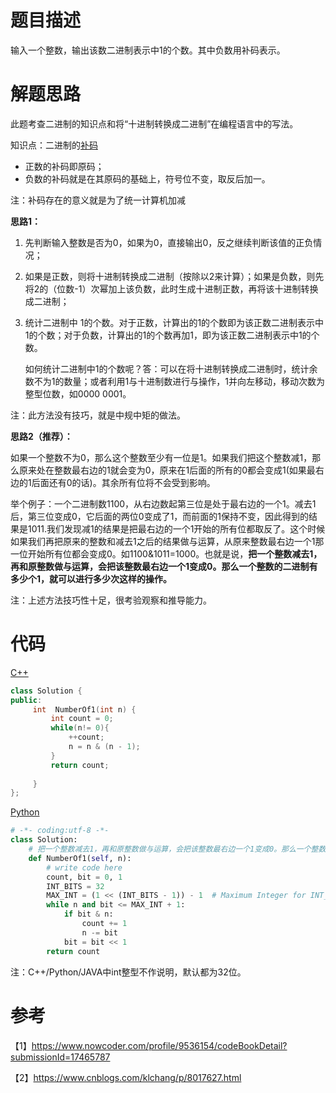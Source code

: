 # 题目描述

输入一个整数，输出该数二进制表示中1的个数。其中负数用补码表示。

# 解题思路

此题考查二进制的知识点和将“十进制转换成二进制”在编程语言中的写法。

知识点：二进制的[补码](https://www.cnblogs.com/zengguowang/p/6074845.html)

- 正数的补码即原码；
- 负数的补码就是在其原码的基础上，符号位不变，取反后加一。

注：补码存在的意义就是为了统一计算机加减

**思路1：**

1. 先判断输入整数是否为0，如果为0，直接输出0，反之继续判断该值的正负情况；

2. 如果是正数，则将十进制转换成二进制（按除以2来计算）；如果是负数，则先将2的（位数-1）次幂加上该负数，此时生成十进制正数，再将该十进制转换成二进制；

3. 统计二进制中 1的个数。对于正数，计算出的1的个数即为该正数二进制表示中1的个数；对于负数，计算出的1的个数再加1，即为该正数二进制表示中1的个数。

   如何统计二进制中1的个数呢？答：可以在将十进制转换成二进制时，统计余数不为1的数量；或者利用1与十进制数进行与操作，1并向左移动，移动次数为整型位数，如0000 0001。

注：此方法没有技巧，就是中规中矩的做法。

**思路2（推荐）：**

如果一个整数不为0，那么这个整数至少有一位是1。如果我们把这个整数减1，那么原来处在整数最右边的1就会变为0，原来在1后面的所有的0都会变成1(如果最右边的1后面还有0的话)。其余所有位将不会受到影响。

举个例子：一个二进制数1100，从右边数起第三位是处于最右边的一个1。减去1后，第三位变成0，它后面的两位0变成了1，而前面的1保持不变，因此得到的结果是1011.我们发现减1的结果是把最右边的一个1开始的所有位都取反了。这个时候如果我们再把原来的整数和减去1之后的结果做与运算，从原来整数最右边一个1那一位开始所有位都会变成0。如1100&1011=1000。也就是说，**把一个整数减去1，再和原整数做与运算，会把该整数最右边一个1变成0。那么一个整数的二进制有多少个1，就可以进行多少次这样的操作。**

注：上述方法技巧性十足，很考验观察和推导能力。

# 代码

[C++](NumberOf1InBinary.cpp)

```c++
class Solution {
public:
     int  NumberOf1(int n) {
         int count = 0;
         while(n!= 0){
             ++count;
             n = n & (n - 1);
         }
         return count;
         
     }
};
```

[Python](NumberOf1InBinary.py)

```python
# -*- coding:utf-8 -*-
class Solution:
    # 把一个整数减去1，再和原整数做与运算，会把该整数最右边一个1变成0。那么一个整数的二进制有多少个1，就可以进行多少次这样的操作。
    def NumberOf1(self, n):
        # write code here
        count, bit = 0, 1
        INT_BITS = 32 
        MAX_INT = (1 << (INT_BITS - 1)) - 1  # Maximum Integer for INT_BITS
        while n and bit <= MAX_INT + 1:
            if bit & n:
                count += 1
                n -= bit
            bit = bit << 1
        return count
```

注：C++/Python/JAVA中int整型不作说明，默认都为32位。

# 参考

【1】https://www.nowcoder.com/profile/9536154/codeBookDetail?submissionId=17465787

【2】https://www.cnblogs.com/klchang/p/8017627.html